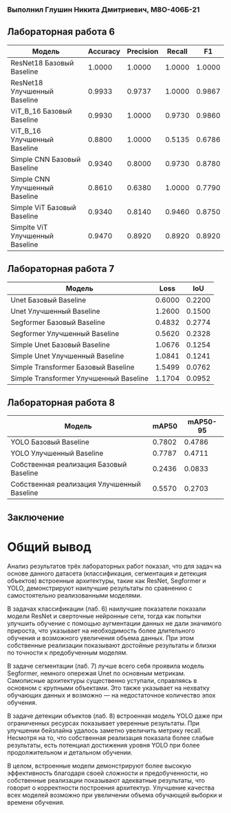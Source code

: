 ### Выполнил Глушин Никита Дмитриевич, М8О-406Б-21

## Лабораторная работа 6

| Модель                           | Accuracy | Precision | Recall | F1     |
|----------------------------------|----------|-----------|--------|--------|
| ResNet18 Базовый Baseline        | 1.0000   | 1.0000    | 1.0000 | 1.0000 |
| ResNet18 Улучшенный Baseline     | 0.9933   | 0.9737    | 1.0000 | 0.9867 |
| ViT_B_16 Базовый Baseline        | 0.9930   | 1.0000    | 0.9730 | 0.9860 |
| ViT_B_16 Улучшенный Baseline     | 0.8800   | 1.0000    | 0.5135 | 0.6786 |
| Simple CNN Базовый Baseline      | 0.9340   | 0.8000    | 0.9730 | 0.8780 |
| Simple CNN Улучшенный Baseline   | 0.8610   | 0.6380    | 1.0000 | 0.7790 |
| Simple ViT Базовый Baseline      | 0.9340   | 0.8140    | 0.9460 | 0.8750 |
| Simplte ViT Улучшенный Baseline  | 0.9470   | 0.8920    | 0.8920 | 0.8920 |

## Лабораторная работа 7

| Модель                                  | Loss   | IoU    |
|-----------------------------------------|--------|--------|
| Unet Базовый Baseline                   | 0.6000 | 0.2200 |
| Unet Улучшенный Baseline                | 1.2600 | 0.1500 |
| Segformer Базовый Baseline              | 0.4832 | 0.2774 |
| Segformer Улучшенный Baseline           | 0.5620 | 0.2328 |
| Simple Unet Базовый Baseline            | 1.0676 | 0.1254 |
| Simple Unet Улучшенный Baseline         | 1.0841 | 0.1241 |
| Simple Transformer Базовый Baseline     | 1.5499 | 0.0762 |
| Simple Transformer Улучшенный Baseline  | 1.1704 | 0.0952 |

## Лабораторная работа 8

| Модель                                      | mAP50  | mAP50-95 |
|---------------------------------------------|--------|-----------|
| YOLO Базовый Baseline                       | 0.7802 | 0.4786    |
| YOLO Улучшенный Baseline                    | 0.7787 | 0.4711    |
| Собственная реализация Базовый Baseline     | 0.2436 | 0.0833    |
| Собственная реализация Улучшенный Baseline  | 0.5570 | 0.2703    |

## Заключение

# Общий вывод

Анализ результатов трёх лабораторных работ показал, что для задач на основе данного датасета (классификация, сегментация и детекция объектов) встроенные архитектуры, такие как ResNet, Segformer и YOLO, демонстрируют наилучшие результаты по сравнению с самостоятельно реализованными моделями.

В задачах классификации (лаб. 6) наилучшие показатели показали модели ResNet и сверточные нейронные сети, тогда как попытки улучшить обучение с помощью аугментации данных не дали значимого прироста, что указывает на необходимость более длительного обучения и возможного увеличения объема данных. При этом собственные реализации показывают достойные результаты и близки по точности к предобученным моделям.

В задаче сегментации (лаб. 7) лучше всего себя проявила модель Segformer, немного опережая Unet по основным метрикам. Самописные архитектуры существенно уступали, справляясь в основном с крупными объектами. Это также указывает на нехватку обучающих данных и возможно — на недостаточное количество эпох обучения.

В задаче детекции объектов (лаб. 8) встроенная модель YOLO даже при ограниченных ресурсах показывает уверенные результаты. При улучшении бейзлайна удалось заметно увеличить метрику recall. Несмотря на то, что собственная реализация показала более слабые результаты, есть потенциал достижения уровня YOLO при более продолжительном и детальном обучении.

В целом, встроенные модели демонстрируют более высокую эффективность благодаря своей сложности и предобученности, но собственные реализации показывают адекватные результаты, что говорит о корректности построения архитектур. Улучшение качества всех моделей возможно при увеличении объема обучающей выборки и времени обучения.


